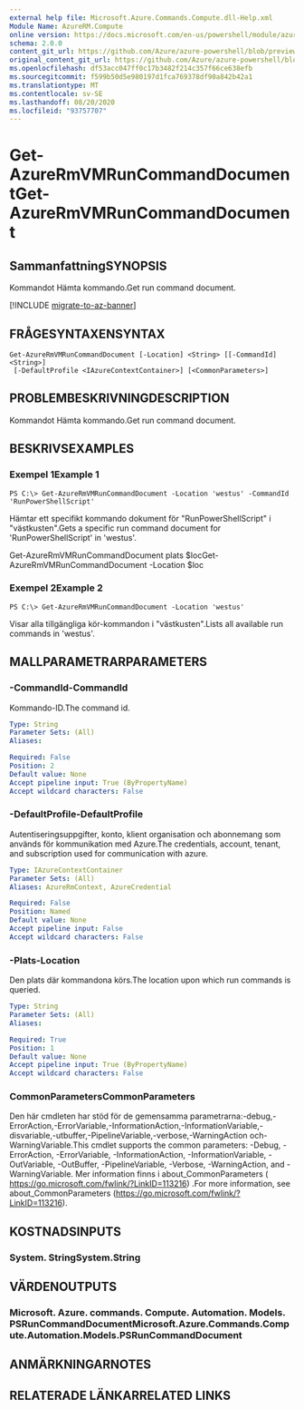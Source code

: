 ```yaml
---
external help file: Microsoft.Azure.Commands.Compute.dll-Help.xml
Module Name: AzureRM.Compute
online version: https://docs.microsoft.com/en-us/powershell/module/azurerm.compute/get-azurermvmruncommanddocument
schema: 2.0.0
content_git_url: https://github.com/Azure/azure-powershell/blob/preview/src/ResourceManager/Compute/Commands.Compute/help/Get-AzureRmVMRunCommandDocument.md
original_content_git_url: https://github.com/Azure/azure-powershell/blob/preview/src/ResourceManager/Compute/Commands.Compute/help/Get-AzureRmVMRunCommandDocument.md
ms.openlocfilehash: df53acc047ff0c17b3482f214c357f66ce638efb
ms.sourcegitcommit: f599b50d5e980197d1fca769378df90a842b42a1
ms.translationtype: MT
ms.contentlocale: sv-SE
ms.lasthandoff: 08/20/2020
ms.locfileid: "93757707"
---
```

# <span data-ttu-id="1177c-101">Get-AzureRmVMRunCommandDocument</span><span class="sxs-lookup"><span data-stu-id="1177c-101">Get-AzureRmVMRunCommandDocument</span></span>

## <span data-ttu-id="1177c-102">Sammanfattning</span><span class="sxs-lookup"><span data-stu-id="1177c-102">SYNOPSIS</span></span>
<span data-ttu-id="1177c-103">Kommandot Hämta kommando.</span><span class="sxs-lookup"><span data-stu-id="1177c-103">Get run command document.</span></span>

[!INCLUDE [migrate-to-az-banner](../../includes/migrate-to-az-banner.md)]

## <span data-ttu-id="1177c-104">FRÅGESYNTAXEN</span><span class="sxs-lookup"><span data-stu-id="1177c-104">SYNTAX</span></span>

```
Get-AzureRmVMRunCommandDocument [-Location] <String> [[-CommandId] <String>]
 [-DefaultProfile <IAzureContextContainer>] [<CommonParameters>]
```

## <span data-ttu-id="1177c-105">PROBLEMBESKRIVNING</span><span class="sxs-lookup"><span data-stu-id="1177c-105">DESCRIPTION</span></span>
<span data-ttu-id="1177c-106">Kommandot Hämta kommando.</span><span class="sxs-lookup"><span data-stu-id="1177c-106">Get run command document.</span></span>

## <span data-ttu-id="1177c-107">BESKRIVS</span><span class="sxs-lookup"><span data-stu-id="1177c-107">EXAMPLES</span></span>

### <span data-ttu-id="1177c-108">Exempel 1</span><span class="sxs-lookup"><span data-stu-id="1177c-108">Example 1</span></span>
```
PS C:\> Get-AzureRmVMRunCommandDocument -Location 'westus' -CommandId 'RunPowerShellScript'
```

<span data-ttu-id="1177c-109">Hämtar ett specifikt kommando dokument för "RunPowerShellScript" i "västkusten".</span><span class="sxs-lookup"><span data-stu-id="1177c-109">Gets a specific run command document for 'RunPowerShellScript' in 'westus'.</span></span>


<span data-ttu-id="1177c-110">Get-AzureRmVMRunCommandDocument plats $loc</span><span class="sxs-lookup"><span data-stu-id="1177c-110">Get-AzureRmVMRunCommandDocument -Location $loc</span></span>

### <span data-ttu-id="1177c-111">Exempel 2</span><span class="sxs-lookup"><span data-stu-id="1177c-111">Example 2</span></span>
```
PS C:\> Get-AzureRmVMRunCommandDocument -Location 'westus'
```

<span data-ttu-id="1177c-112">Visar alla tillgängliga kör-kommandon i "västkusten".</span><span class="sxs-lookup"><span data-stu-id="1177c-112">Lists all available run commands in 'westus'.</span></span>

## <span data-ttu-id="1177c-113">MALLPARAMETRAR</span><span class="sxs-lookup"><span data-stu-id="1177c-113">PARAMETERS</span></span>

### <span data-ttu-id="1177c-114">-CommandId</span><span class="sxs-lookup"><span data-stu-id="1177c-114">-CommandId</span></span>
<span data-ttu-id="1177c-115">Kommando-ID.</span><span class="sxs-lookup"><span data-stu-id="1177c-115">The command id.</span></span>

```yaml
Type: String
Parameter Sets: (All)
Aliases:

Required: False
Position: 2
Default value: None
Accept pipeline input: True (ByPropertyName)
Accept wildcard characters: False
```

### <span data-ttu-id="1177c-116">-DefaultProfile</span><span class="sxs-lookup"><span data-stu-id="1177c-116">-DefaultProfile</span></span>
<span data-ttu-id="1177c-117">Autentiseringsuppgifter, konto, klient organisation och abonnemang som används för kommunikation med Azure.</span><span class="sxs-lookup"><span data-stu-id="1177c-117">The credentials, account, tenant, and subscription used for communication with azure.</span></span>

```yaml
Type: IAzureContextContainer
Parameter Sets: (All)
Aliases: AzureRmContext, AzureCredential

Required: False
Position: Named
Default value: None
Accept pipeline input: False
Accept wildcard characters: False
```

### <span data-ttu-id="1177c-118">-Plats</span><span class="sxs-lookup"><span data-stu-id="1177c-118">-Location</span></span>
<span data-ttu-id="1177c-119">Den plats där kommandona körs.</span><span class="sxs-lookup"><span data-stu-id="1177c-119">The location upon which run commands is queried.</span></span>

```yaml
Type: String
Parameter Sets: (All)
Aliases:

Required: True
Position: 1
Default value: None
Accept pipeline input: True (ByPropertyName)
Accept wildcard characters: False
```

### <span data-ttu-id="1177c-120">CommonParameters</span><span class="sxs-lookup"><span data-stu-id="1177c-120">CommonParameters</span></span>
<span data-ttu-id="1177c-121">Den här cmdleten har stöd för de gemensamma parametrarna:-debug,-ErrorAction,-ErrorVariable,-InformationAction,-InformationVariable,-disvariable,-utbuffer,-PipelineVariable,-verbose,-WarningAction och-WarningVariable.</span><span class="sxs-lookup"><span data-stu-id="1177c-121">This cmdlet supports the common parameters: -Debug, -ErrorAction, -ErrorVariable, -InformationAction, -InformationVariable, -OutVariable, -OutBuffer, -PipelineVariable, -Verbose, -WarningAction, and -WarningVariable.</span></span> <span data-ttu-id="1177c-122">Mer information finns i about_CommonParameters ( https://go.microsoft.com/fwlink/?LinkID=113216) .</span><span class="sxs-lookup"><span data-stu-id="1177c-122">For more information, see about_CommonParameters (https://go.microsoft.com/fwlink/?LinkID=113216).</span></span>

## <span data-ttu-id="1177c-123">KOSTNADS</span><span class="sxs-lookup"><span data-stu-id="1177c-123">INPUTS</span></span>

### <span data-ttu-id="1177c-124">System. String</span><span class="sxs-lookup"><span data-stu-id="1177c-124">System.String</span></span>

## <span data-ttu-id="1177c-125">VÄRDEN</span><span class="sxs-lookup"><span data-stu-id="1177c-125">OUTPUTS</span></span>

### <span data-ttu-id="1177c-126">Microsoft. Azure. commands. Compute. Automation. Models. PSRunCommandDocument</span><span class="sxs-lookup"><span data-stu-id="1177c-126">Microsoft.Azure.Commands.Compute.Automation.Models.PSRunCommandDocument</span></span>

## <span data-ttu-id="1177c-127">ANMÄRKNINGAR</span><span class="sxs-lookup"><span data-stu-id="1177c-127">NOTES</span></span>

## <span data-ttu-id="1177c-128">RELATERADE LÄNKAR</span><span class="sxs-lookup"><span data-stu-id="1177c-128">RELATED LINKS</span></span>
